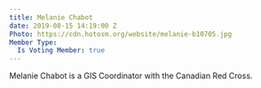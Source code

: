 ```yaml
---
title: Melanie Chabot
date: 2019-08-15 14:19:00 Z
Photo: https://cdn.hotosm.org/website/melanie-b10705.jpg
Member Type:
  Is Voting Member: true
---
```


Melanie Chabot is a GIS Coordinator with the Canadian Red Cross.
